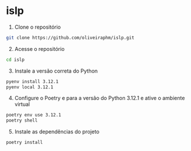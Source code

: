 # islp
1) Clone o repositório
```bash
git clone https://github.com/oliveiraphm/islp.git
``` 

2) Acesse o repositório 
```bash 
cd islp 
```

3) Instale a versão correta do Python
```bash 
pyenv install 3.12.1
pyenv local 3.12.1
```
4) Configure o Poetry e para a versão do Python 3.12.1 e ative o ambiente virtual
```bash 
poetry env use 3.12.1
poetry shell
```

5) Instale as dependências do projeto
```bash 
poetry install
```